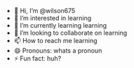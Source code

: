 - 👋 Hi, I’m @wilson675
- 👀 I’m interested in learning
- 🌱 I’m currently learning learning
- 💞️ I’m looking to collaborate on learning
- 📫 How to reach me learning
- 😄 Pronouns: whats a pronoun
- ⚡ Fun fact: huh?

<!---
wilson675/wilson675 is a ✨ special ✨ repository because its `README.md` (this file) appears on your GitHub profile.
You can click the Preview link to take a look at your changes.
--->
